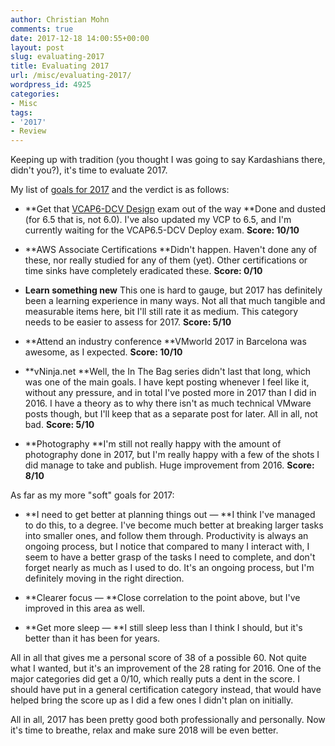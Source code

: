 ```yaml
---
author: Christian Mohn
comments: true
date: 2017-12-18 14:00:55+00:00
layout: post
slug: evaluating-2017
title: Evaluating 2017
url: /misc/evaluating-2017/
wordpress_id: 4925
categories:
- Misc
tags:
- '2017'
- Review
---
```


Keeping up with tradition (you thought I was going to say Kardashians there, didn't you?), it's time to evaluate 2017.

My list of [goals for 2017](http://vninja.net/misc/2017-you-better-deliver/) and the verdict is as follows:

<!--more-->




  * **Get that [VCAP6-DCV Design](https://mylearn.vmware.com/mgrReg/plan.cfm?plan=89133&ui=www_cert) exam out of the way
**Done and dusted (for 6.5 that is, not 6.0). I've also updated my VCP to 6.5, and I'm currently waiting for the VCAP6.5-DCV Deploy exam.
****Score: 10/10****


  * **AWS Associate Certifications
**Didn't happen. Haven't done any of these, nor really studied for any of them (yet). Other certifications or time sinks have completely eradicated these.
****Score: 0/10****


  * **Learn something new**
This one is hard to gauge, but 2017 has definitely been a learning experience in many ways. Not all that much tangible and measurable items here, bit I'll still rate it as medium. This category needs to be easier to assess for 2017.
****Score: 5/10****


  * **Attend an industry conference
**VMworld 2017 in Barcelona was awesome, as I expected.
****Score: 10/10****


  * **vNinja.net
**Well, the In The Bag series didn't last that long, which was one of the main goals. I have kept posting whenever I feel like it, without any pressure, and in total I've posted more in 2017 than I did in 2016. I have a theory as to why there isn't as much technical VMware posts though, but I'll keep that as a separate post for later. All in all, not bad.
****Score: 5/10****


  * **Photography
**I'm still not really happy with the amount of photography done in 2017, but I'm really happy with a few of the shots I did manage to take and publish. Huge improvement from 2016.
****Score: 8/10****



As far as my more "soft" goals for 2017:



  * **I need to get better at planning things out — **I think I've managed to do this, to a degree. I've become much better at breaking larger tasks into smaller ones, and follow them through. Productivity is always an ongoing process, but I notice that compared to many I interact with, I seem to have a better grasp of the tasks I need to complete, and don't forget nearly as much as I used to do. It's an ongoing process, but I'm definitely moving in the right direction.


  * **Clearer focus — **Close correlation to the point above, but I've improved in this area as well.


  * **Get more sleep — **I still sleep less than I think I should, but it's better than it has been for years.



All in all that gives me a personal score of 38 of a possible 60. Not quite what I wanted, but it's an improvement of the 28 rating for 2016. One of the major categories did get a 0/10, which really puts a dent in the score. I should have put in a general certification category instead, that would have helped bring the score up as I did a few ones I didn't plan on initially.

All in all, 2017 has been pretty good both professionally and personally. Now it's time to breathe, relax and make sure 2018 will be even better.
